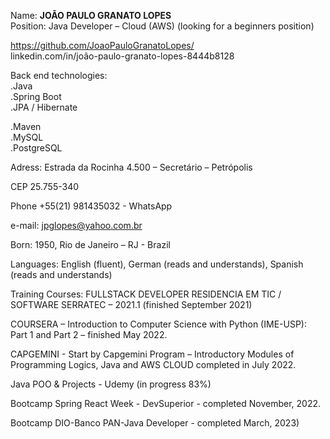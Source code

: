 Name:	**JOÃO PAULO GRANATO LOPES**  
Position: Java Developer – Cloud (AWS)  (looking for a beginners position)  

https://github.com/JoaoPauloGranatoLopes/  
linkedin.com/in/joão-paulo-granato-lopes-8444b8128

Back end technologies:  
.Java  
.Spring Boot  
.JPA / Hibernate  

.Maven  
.MySQL  
.PostgreSQL

Adress: Estrada da Rocinha 4.500 – Secretário – Petrópolis  

CEP 25.755-340  

Phone +55(21) 981435032 - WhatsApp  

e-mail: jpglopes@yahoo.com.br

Born: 1950, Rio de Janeiro – RJ - Brazil

Languages: English (fluent), German (reads and understands), Spanish (reads and understands)

Training Courses:	FULLSTACK DEVELOPER
RESIDENCIA EM TIC / SOFTWARE SERRATEC – 2021.1 (finished September 2021)

COURSERA – Introduction to Computer Science with Python (IME-USP):
Part 1 and Part 2 – finished May 2022.

CAPGEMINI - Start by Capgemini Program – Introductory Modules of Programming Logics, Java and  AWS CLOUD completed in July 2022.

Java POO & Projects - Udemy (in progress 83%)

Bootcamp Spring React Week - DevSuperior - completed November, 2022.

Bootcamp DIO-Banco PAN-Java Developer - completed March, 2023)